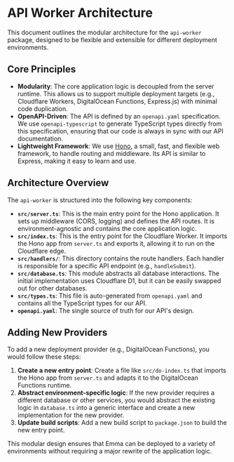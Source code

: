 # API Worker Architecture

This document outlines the modular architecture for the `api-worker` package, designed to be flexible and extensible for different deployment environments.

## Core Principles

- **Modularity**: The core application logic is decoupled from the server runtime. This allows us to support multiple deployment targets (e.g., Cloudflare Workers, DigitalOcean Functions, Express.js) with minimal code duplication.
- **OpenAPI-Driven**: The API is defined by an `openapi.yaml` specification. We use `openapi-typescript` to generate TypeScript types directly from this specification, ensuring that our code is always in sync with our API documentation.
- **Lightweight Framework**: We use [Hono](https://hono.dev/), a small, fast, and flexible web framework, to handle routing and middleware. Its API is similar to Express, making it easy to learn and use.

## Architecture Overview

The `api-worker` is structured into the following key components:

- **`src/server.ts`**: This is the main entry point for the Hono application. It sets up middleware (CORS, logging) and defines the API routes. It is environment-agnostic and contains the core application logic.
- **`src/index.ts`**: This is the entry point for the Cloudflare Worker. It imports the Hono app from `server.ts` and exports it, allowing it to run on the Cloudflare edge.
- **`src/handlers/`**: This directory contains the route handlers. Each handler is responsible for a specific API endpoint (e.g., `handleSubmit`).
- **`src/database.ts`**: This module abstracts all database interactions. The initial implementation uses Cloudflare D1, but it can be easily swapped out for other databases.
- **`src/types.ts`**: This file is auto-generated from `openapi.yaml` and contains all the TypeScript types for our API.
- **`openapi.yaml`**: The single source of truth for our API's design.

## Adding New Providers

To add a new deployment provider (e.g., DigitalOcean Functions), you would follow these steps:

1.  **Create a new entry point**: Create a file like `src/do-index.ts` that imports the Hono app from `server.ts` and adapts it to the DigitalOcean Functions runtime.
2.  **Abstract environment-specific logic**: If the new provider requires a different database or other services, you would abstract the existing logic in `database.ts` into a generic interface and create a new implementation for the new provider.
3.  **Update build scripts**: Add a new build script to `package.json` to build the new entry point.

This modular design ensures that Emma can be deployed to a variety of environments without requiring a major rewrite of the application logic.
